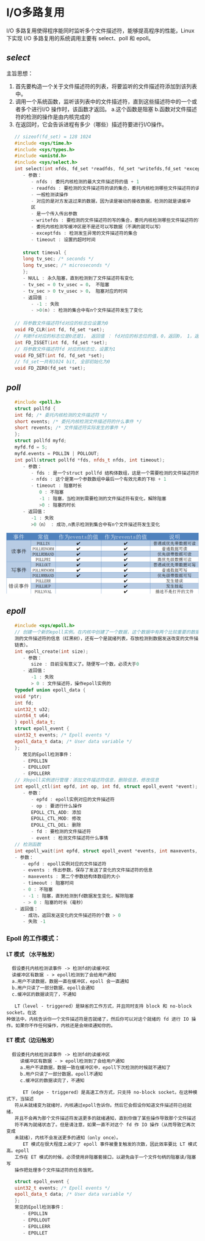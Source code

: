 # I/O多路复用
I/O 多路复用使得程序能同时监听多个文件描述符，能够提高程序的性能，Linux 下实现 I/O 多路复用的系统调用主要有 select、poll 和 epoll。

## ***select***
   主旨思想：
   1. 首先要构造一个关于文件描述符的列表，将要监听的文件描述符添加到该列表中。
   2. 调用一个系统函数，监听该列表中的文件描述符，直到这些描述符中的一个或者多个进行I/O
   操作时，该函数才返回。
   a.这个函数是阻塞
   b.函数对文件描述符的检测的操作是由内核完成的
   3. 在返回时，它会告诉进程有多少（哪些）描述符要进行I/O操作。
```c++
   // sizeof(fd_set) = 128 1024
   #include <sys/time.h>
   #include <sys/types.h>
   #include <unistd.h>
   #include <sys/select.h>
   int select(int nfds, fd_set *readfds, fd_set *writefds,fd_set *exceptfds, struct timeval *timeout);
      - 参数：
         - nfds : 委托内核检测的最大文件描述符的值 + 1
         - readfds : 要检测的文件描述符的读的集合，委托内核检测哪些文件描述符的读的属性
         - 一般检测读操作
         - 对应的是对方发送过来的数据，因为读是被动的接收数据，检测的就是读缓冲
         区
         - 是一个传入传出参数
         - writefds : 要检测的文件描述符的写的集合，委托内核检测哪些文件描述符的写的属性
         - 委托内核检测写缓冲区是不是还可以写数据（不满的就可以写）
         - exceptfds : 检测发生异常的文件描述符的集合
         - timeout : 设置的超时时间

      struct timeval {
      long tv_sec; /* seconds */
      long tv_usec; /* microseconds */
      };
      - NULL : 永久阻塞，直到检测到了文件描述符有变化
      - tv_sec = 0 tv_usec = 0， 不阻塞
      - tv_sec > 0 tv_usec > 0， 阻塞对应的时间
      - 返回值 :
         - -1 : 失败
         - >0(n) : 检测的集合中有n个文件描述符发生了变化
      
   // 将参数文件描述符fd对应的标志位设置为0
   void FD_CLR(int fd, fd_set *set);
   // 判断fd对应的标志位是0还是1， 返回值 ： fd对应的标志位的值，0，返回0， 1，返回1
   int FD_ISSET(int fd, fd_set *set);
   // 将参数文件描述符fd 对应的标志位，设置为1
   void FD_SET(int fd, fd_set *set);
   // fd_set一共有1024 bit, 全部初始化为0
   void FD_ZERO(fd_set *set);
```
## ***poll***

```c++
   #include <poll.h>
   struct pollfd {
   int fd; /* 委托内核检测的文件描述符 */
   short events; /* 委托内核检测文件描述符的什么事件 */
   short revents; /* 文件描述符实际发生的事件 */
   };
   struct pollfd myfd;
   myfd.fd = 5;
   myfd.events = POLLIN | POLLOUT;
   int poll(struct pollfd *fds, nfds_t nfds, int timeout);
      - 参数：
         - fds : 是一个struct pollfd 结构体数组，这是一个需要检测的文件描述符的集合
         - nfds : 这个是第一个参数数组中最后一个有效元素的下标 + 1
         - timeout : 阻塞时长
            0 : 不阻塞
            -1 : 阻塞，当检测到需要检测的文件描述符有变化，解除阻塞
            >0 : 阻塞的时长
      - 返回值：
         -1 : 失败
         >0（n） : 成功,n表示检测到集合中有n个文件描述符发生变化
```
![](https://github.com/ihbal61/LinuxLearning/blob/main/6.%E7%BD%91%E7%BB%9C%E7%BC%96%E7%A8%8B%E7%9B%B8%E5%85%B3/IO%E5%A4%9A%E8%B7%AF%E5%A4%8D%E7%94%A8%EF%BC%88%E5%A4%9A%E8%B7%AF%E8%BD%AC%E6%8E%A5%EF%BC%89/poll.png)


## ***epoll***

```c++
   #include <sys/epoll.h>
   // 创建一个新的epoll实例。在内核中创建了一个数据，这个数据中有两个比较重要的数据，一个是需要检
   测的文件描述符的信息（红黑树），还有一个是就绪列表，存放检测到数据发送改变的文件描述符信息（双向
   链表）。
   int epoll_create(int size);
      - 参数：
         size : 目前没有意义了。随便写一个数，必须大于0
      - 返回值：
         -1 : 失败
         > 0 : 文件描述符，操作epoll实例的
   typedef union epoll_data {
   void *ptr;
   int fd;
   uint32_t u32;
   uint64_t u64;
   } epoll_data_t;
   struct epoll_event {
   uint32_t events; /* Epoll events */
   epoll_data_t data; /* User data variable */
   };
      常见的Epoll检测事件：
      - EPOLLIN
      - EPOLLOUT
      - EPOLLERR
   // 对epoll实例进行管理：添加文件描述符信息，删除信息，修改信息
   int epoll_ctl(int epfd, int op, int fd, struct epoll_event *event);
      - 参数：
         - epfd : epoll实例对应的文件描述符
         - op : 要进行什么操作
         EPOLL_CTL_ADD: 添加
         EPOLL_CTL_MOD: 修改
         EPOLL_CTL_DEL: 删除
         - fd : 要检测的文件描述符
         - event : 检测文件描述符什么事情
   // 检测函数
   int epoll_wait(int epfd, struct epoll_event *events, int maxevents, int timeout);
   - 参数：
      - epfd : epoll实例对应的文件描述符
      - events : 传出参数，保存了发送了变化的文件描述符的信息
      - maxevents : 第二个参数结构体数组的大小
      - timeout : 阻塞时间
      - 0 : 不阻塞
      - -1 : 阻塞，直到检测到fd数据发生变化，解除阻塞
      - > 0 : 阻塞的时长（毫秒）
   - 返回值：
      - 成功，返回发送变化的文件描述符的个数 > 0
      - 失败 -1
```
### Epoll 的工作模式：
   #### LT 模式 （水平触发）
      假设委托内核检测读事件 -> 检测fd的读缓冲区   
      读缓冲区有数据 - > epoll检测到了会给用户通知   
      a.用户不读数据，数据一直在缓冲区，epoll 会一直通知   
      b.用户只读了一部分数据，epoll会通知   
      c.缓冲区的数据读完了，不通知   
   ```
      LT（level - triggered）是缺省的工作方式，并且同时支持 block 和 no-block socket。在这
   种做法中，内核告诉你一个文件描述符是否就绪了，然后你可以对这个就绪的 fd 进行 IO 操
   作。如果你不作任何操作，内核还是会继续通知你的。
```

   #### ET 模式（边沿触发）
      假设委托内核检测读事件 -> 检测fd的读缓冲区     
         读缓冲区有数据 - > epoll检测到了会给用户通知    
         a.用户不读数据，数据一致在缓冲区中，epoll下次检测的时候就不通知了     
         b.用户只读了一部分数据，epoll不通知    
         c.缓冲区的数据读完了，不通知    
   ```  
         ET（edge - triggered）是高速工作方式，只支持 no-block socket。在这种模式下，当描述
      符从未就绪变为就绪时，内核通过epoll告诉你。然后它会假设你知道文件描述符已经就绪，
      并且不会再为那个文件描述符发送更多的就绪通知，直到你做了某些操作导致那个文件描述
      符不再为就绪状态了。但是请注意，如果一直不对这个 fd 作 IO 操作（从而导致它再次变成
      未就绪），内核不会发送更多的通知（only once）。  
         ET 模式在很大程度上减少了 epoll 事件被重复触发的次数，因此效率要比 LT 模式高。epoll
      工作在 ET 模式的时候，必须使用非阻塞套接口，以避免由于一个文件句柄的阻塞读/阻塞写
      操作把处理多个文件描述符的任务饿死。
   ```

   ```c++
      struct epoll_event {
      uint32_t events; /* Epoll events */
      epoll_data_t data; /* User data variable */
      };
      常见的Epoll检测事件：
         - EPOLLIN
         - EPOLLOUT
         - EPOLLERR
         - EPOLLET
   ```